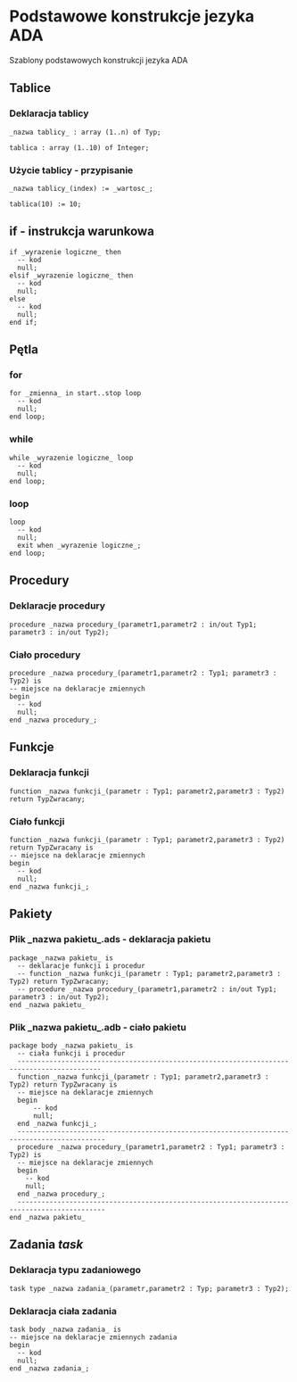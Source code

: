 # Podstawowe konstrukcje jezyka ADA
Szablony podstawowych konstrukcji jezyka ADA

## Tablice
### Deklaracja tablicy
```
_nazwa tablicy_ : array (1..n) of Typ;
```
```
tablica : array (1..10) of Integer;
```

### Użycie tablicy - przypisanie
```
_nazwa tablicy_(index) := _wartosc_; 
```
```
tablica(10) := 10;
```

## if - instrukcja warunkowa
```
if _wyrazenie logiczne_ then
  -- kod
  null;
elsif _wyrazenie logiczne_ then
  -- kod
  null;
else
  -- kod
  null;
end if;
```

## Pętla
### for
```
for _zmienna_ in start..stop loop
  -- kod 
  null;
end loop;
```
### while
```
while _wyrazenie logiczne_ loop
  -- kod
  null;
end loop;
```
### loop
```
loop
  -- kod
  null;
  exit when _wyrazenie logiczne_;
end loop;
```

## Procedury
### Deklaracje procedury
```
procedure _nazwa procedury_(parametr1,parametr2 : in/out Typ1; parametr3 : in/out Typ2);
```
### Ciało procedury
```
procedure _nazwa procedury_(parametr1,parametr2 : Typ1; parametr3 : Typ2) is
-- miejsce na deklaracje zmiennych
begin
  -- kod
  null;
end _nazwa procedury_;
```

## Funkcje
### Deklaracja funkcji
```
function _nazwa funkcji_(parametr : Typ1; parametr2,parametr3 : Typ2) return TypZwracany;
```
### Ciało funkcji
```
function _nazwa funkcji_(parametr : Typ1; parametr2,parametr3 : Typ2) return TypZwracany is
-- miejsce na deklaracje zmiennych
begin
  -- kod
  null;
end _nazwa funkcji_;
```
## Pakiety
### Plik \_nazwa pakietu\_.ads - deklaracja pakietu
```
package _nazwa pakietu_ is
  -- deklaracje funkcji i procedur
  -- function _nazwa funkcji_(parametr : Typ1; parametr2,parametr3 : Typ2) return TypZwracany;
  -- procedure _nazwa procedury_(parametr1,parametr2 : in/out Typ1; parametr3 : in/out Typ2);
end _nazwa pakietu_
```
### Plik \_nazwa pakietu\_.adb - ciało pakietu
```
package body _nazwa pakietu_ is
  -- ciała funkcji i procedur
  -------------------------------------------------------------------------------------------
  function _nazwa funkcji_(parametr : Typ1; parametr2,parametr3 : Typ2) return TypZwracany is
  -- miejsce na deklaracje zmiennych
  begin
      -- kod
      null;
  end _nazwa funkcji_;
  --------------------------------------------------------------------------------------------
  procedure _nazwa procedury_(parametr1,parametr2 : Typ1; parametr3 : Typ2) is
  -- miejsce na deklaracje zmiennych
  begin
    -- kod
    null;
  end _nazwa procedury_;
  --------------------------------------------------------------------------------------------
end _nazwa pakietu_
```
## Zadania _task_
### Deklaracja typu zadaniowego
```
task type _nazwa zadania_(parametr,parametr2 : Typ; parametr3 : Typ2);
```
### Deklaracja ciała zadania
```
task body _nazwa zadania_ is
-- miejsce na deklaracje zmiennych zadania
begin
  -- kod
  null;
end _nazwa zadania_;
```
